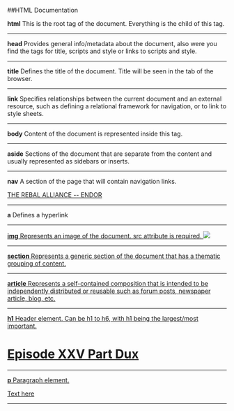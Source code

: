 ##HTML Documentation

**html**
This is the root tag of the document.  Everything is the child of this tag.
<html>

</html>

----

**head**
Provides general info/metadata about the document, also were you find the tags for title, scripts and style or links to scripts and style.
<head>

</head>

----

**title**
Defines the title of the document.  Title will be seen in the tab of the browser.
<title>Text goes here</title>

----

**link**
Specifies relationships between the current document and an external resource, such as defining a relational framework for navigation, or to link to style sheets.
<link href='http://fonts.googleapis.com/css?family=News+Cycle' rel='stylesheet' type='text/css'>

----

**body**
Content of the document is represented inside this tag.
<body>

</body>

----

**aside**
Sections of the document that are separate from the content and usually represented as sidebars or inserts.
<aside>

</aside>

----

**nav**
A section of the page that will contain navigation links.
<nav><a href="http://www.starwars.com/databank/rebel-alliance">THE REBAL ALLIANCE -- ENDOR</a></nav>

----

**a**
Defines a hyperlink
<a href="http://theironyard.com">

----

**img**
Represents an image of the document.  src attribute is required.
<img src="http://static.tumblr.com/ghqgiyp/Tn9m1lrc4/im-header-starwars-all.jpg">

----

**section**
Represents a generic section of the document that has a thematic grouping of content.
<section>

</section>

----

**article**
Represents a self-contained composition that is intended to be independently distributed or reusable such as forum posts, newspaper article, blog, etc.
<article>
</article>

----

**h1**
Header element.  Can be h1 to h6, with h1 being the largest/most important.
<h1>Episode XXV Part Dux</h1>

----

**p**
Paragraph element.
<p>Text here</p>

----
